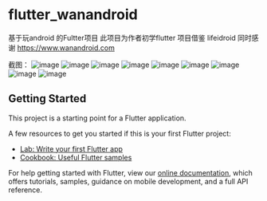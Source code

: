 # flutter_wanandroid

基于玩android 的Fultter项目 
此项目为作者初学flutter  项目借鉴 lifeidroid  同时感谢 https://www.wanandroid.com


截图：
![image](https://github.com/PeakWang001/flutter-wanandroid/blob/master/screenshot/home.png)
![image](https://github.com/PeakWang001/flutter-wanandroid/blob/master/screenshot/project.png) 
![image](https://github.com/PeakWang001/flutter-wanandroid/blob/master/screenshot/wechat.png)
![image](https://github.com/PeakWang001/flutter-wanandroid/blob/master/screenshot/system.png)
![image](https://github.com/PeakWang001/flutter-wanandroid/blob/master/screenshot/me.png)
![image](https://github.com/PeakWang001/flutter-wanandroid/blob/master/screenshot/web.png)
![image](https://github.com/PeakWang001/flutter-wanandroid/blob/master/screenshot/collect.png)
![image](https://github.com/PeakWang001/flutter-wanandroid/blob/master/screenshot/login.png)
![image](https://github.com/PeakWang001/flutter-wanandroid/blob/master/screenshot/register.png)
## Getting Started

This project is a starting point for a Flutter application.

A few resources to get you started if this is your first Flutter project:

- [Lab: Write your first Flutter app](https://flutter.dev/docs/get-started/codelab)
- [Cookbook: Useful Flutter samples](https://flutter.dev/docs/cookbook)

For help getting started with Flutter, view our
[online documentation](https://flutter.dev/docs), which offers tutorials,
samples, guidance on mobile development, and a full API reference.
